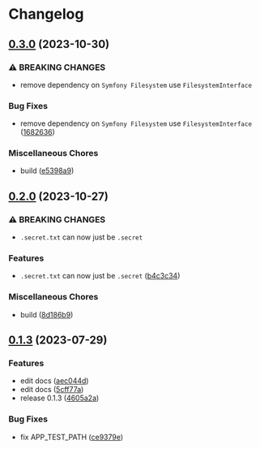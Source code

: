 # Changelog

## [0.3.0](https://github.com/devuri/encryption/compare/v0.2.0...v0.3.0) (2023-10-30)


### ⚠ BREAKING CHANGES

* remove dependency on `Symfony Filesystem`  use `FilesystemInterface`

### Bug Fixes

* remove dependency on `Symfony Filesystem`  use `FilesystemInterface` ([1682636](https://github.com/devuri/encryption/commit/16826367351ef7a3538fa6efd4a0522e401c25cb))


### Miscellaneous Chores

* build ([e5398a9](https://github.com/devuri/encryption/commit/e5398a9ff909665b52ab8f1ec5d00e71706caa49))

## [0.2.0](https://github.com/devuri/encryption/compare/v0.1.3...v0.2.0) (2023-10-27)


### ⚠ BREAKING CHANGES

* `.secret.txt` can now just be `.secret`

### Features

* `.secret.txt` can now just be `.secret` ([b4c3c34](https://github.com/devuri/encryption/commit/b4c3c343eed9c0a588f1a030a2bd4630bb567d84))


### Miscellaneous Chores

* build ([8d186b9](https://github.com/devuri/encryption/commit/8d186b998a59aa283892a761faa842bc997e4fef))

## [0.1.3](https://github.com/devuri/encryption/compare/v0.1.2...v0.1.3) (2023-07-29)


### Features

* edit docs ([aec044d](https://github.com/devuri/encryption/commit/aec044da801e3a0a83cb47dd53df21dff5386bc9))
* edit docs ([5cff77a](https://github.com/devuri/encryption/commit/5cff77aefba58d43d2dded3ebde1a651d711fb66))
* release 0.1.3 ([4605a2a](https://github.com/devuri/encryption/commit/4605a2a66ef756a60249e3afd55130174a8e66c8))


### Bug Fixes

* fix APP_TEST_PATH ([ce9379e](https://github.com/devuri/encryption/commit/ce9379e60983177fb653e07a878df00ec09d8e6a))
